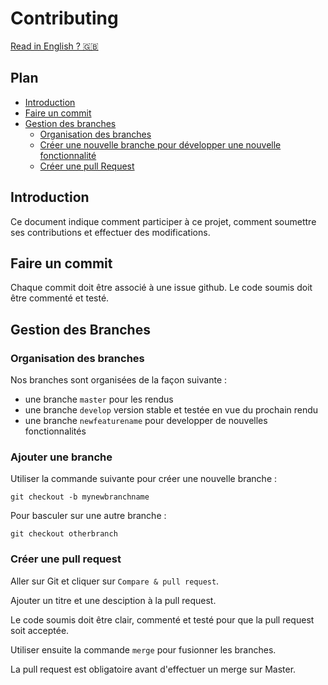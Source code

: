 # Contributing

[Read in English ? 🇬🇧](https://github.com/PNS-PS7and8/ps7-20-21-al-ihm2/blob/master/CONTRIBUTING.md)

## Plan
* [Introduction](#Introduction)
* [Faire un commit](#Faire-un-commit)
* [Gestion des branches](#Gestion-des-Branches)
  * [Organisation des branches](#Organisation-des-branches)
  * [Créer une nouvelle branche pour développer une nouvelle fonctionnalité](#Ajouter-une-branche)
  * [Créer une pull Request](#Créer-une-pull-request)

## Introduction
Ce document indique comment participer à ce projet, comment soumettre ses contributions et effectuer des modifications.

## Faire un commit
Chaque commit doit être associé à une issue github. Le code soumis doit être commenté et testé.


## Gestion des Branches
  ### Organisation des branches
  Nos branches sont organisées de la façon suivante : 
  * une branche `master` pour les rendus
  * une branche `develop` version stable et testée en vue du prochain rendu
  * une branche `newfeaturename` pour developper de nouvelles fonctionnalités
  
  ### Ajouter une branche
  Utiliser la commande suivante pour créer une nouvelle branche : 
  
  ```
  git checkout -b mynewbranchname
  ```
  
  Pour basculer sur une autre branche : 
  
  ```
  git checkout otherbranch
  ```
 
  
  ### Créer une pull request
  Aller sur Git et cliquer sur `Compare & pull request`.
  
  Ajouter un titre et une desciption à la pull request.
  
  Le code soumis doit être clair, commenté et testé pour que la pull request soit acceptée.
  
  Utiliser ensuite la commande `merge` pour fusionner les branches.

  La pull request est obligatoire avant d'effectuer un merge sur Master.
